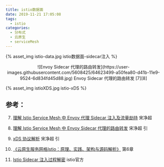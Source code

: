 ```yaml
---
title: istio数据面
date: 2019-11-21 17:05:08
tags:
  - istio
categories: 
  - 分布式
  - 云原生
  - serviceMesh  
---
```


<p></p>
<!-- more -->

{% asset_img  istio-data.jpg  istio数据面-sidecar注入 %}

<div style="text-align: center;">
![Envoy Sidecar 代理的路由转发](https://user-images.githubusercontent.com/5608425/64623499-a50fea80-d41b-11e9-9524-6d834fd45d88.jpg)  Envoy Sidecar 代理的路由转发 [7][8]
</div>

{% asset_img  istioXDS.jpg  istio-xDS %}



## 参考：
7. [理解 Istio Service Mesh 中 Envoy 代理 Sidecar 注入及流量劫持](https://jimmysong.io/posts/envoy-sidecar-injection-in-istio-service-mesh-deep-dive/)  宋净超
8. [理解 Istio Service Mesh 中 Envoy Sidecar 代理的路由转发](http://www.servicemesher.com/blog/envoy-sidecar-routing-of-istio-service-mesh-deep-dive/)  宋净超  引

17. [xDS 协议解析](https://jimmysong.io/istio-handbook/concepts/envoy-xds-protocol.html)  宋净超  引

21. [《云原生服务网格Istio：原理、实践、架构与源码解析》](https://item.jd.com/12538407.html) 第6章
22. [Istio Sidecar 注入过程解密](https://preliminary.istio.io/zh/blog/2019/data-plane-setup/) istio官方